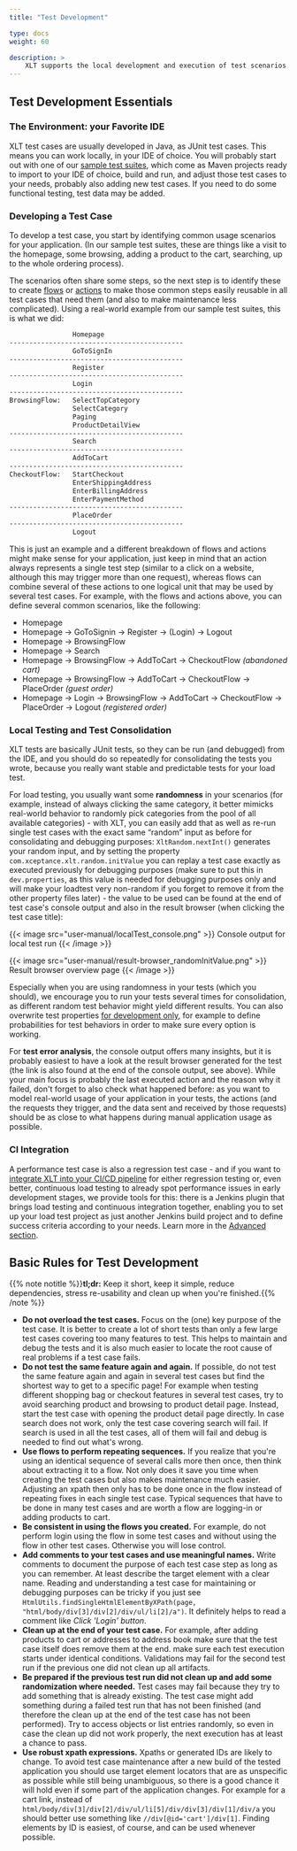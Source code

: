 ```yaml
---
title: "Test Development"

type: docs
weight: 60

description: >
    XLT supports the local development and execution of test scenarios for faster development and debugging.
---
```


## Test Development Essentials

### The Environment: your Favorite IDE

XLT test cases are usually developed in Java, as JUnit test cases. This means you can work locally, in your IDE of choice. You will probably start out with one of our [sample test suites](../../test-suites), which come as Maven projects ready to import to your IDE of choice, build and run, and adjust those test cases to your needs, probably also adding new test cases. If you need to do some functional testing, test data may be added.

### Developing a Test Case

To develop a test case, you start by identifying common usage scenarios for your application. (In our sample test suites, these are things like a visit to the homepage, some browsing, adding a product to the cart, searching, up to the whole ordering process). 

The scenarios often share some steps, so the next step is to identify these to create [flows](../../11-glossary/#flow-xlt) or [actions](../../11-glossary/#action-xlt) to make those common steps easily reusable in all test cases that need them (and also to make maintenance less complicated). Using a real-world example from our sample test suites, this is what we did:

```txt
				Homepage
--------------------------------------------
				GoToSignIn
--------------------------------------------
				Register
--------------------------------------------
				Login
--------------------------------------------
BrowsingFlow:	SelectTopCategory
				SelectCategory	
				Paging
				ProductDetailView
--------------------------------------------
				Search
--------------------------------------------
				AddToCart
--------------------------------------------
CheckoutFlow:	StartCheckout
				EnterShippingAddress
				EnterBillingAddress
				EnterPaymentMethod
--------------------------------------------
				PlaceOrder
--------------------------------------------
				Logout
```

This is just an example and a different breakdown of flows and actions might make sense for your application, just keep in mind that an action always represents a single test step (similar to a click on a website, although this may trigger more than one request), whereas flows can combine several of these actions to one logical unit that may be used by several test cases. For example, with the flows and actions above, you can define several common scenarios, like the following:

* Homepage 
* Homepage → GoToSignin → Register → (Login) → Logout
* Homepage → BrowsingFlow
* Homepage → Search
* Homepage → BrowsingFlow → AddToCart → CheckoutFlow _(abandoned cart)_
* Homepage → BrowsingFlow → AddToCart → CheckoutFlow → PlaceOrder _(guest order)_
* Homepage → Login → BrowsingFlow → AddToCart → CheckoutFlow → PlaceOrder → Logout _(registered order)_

### Local Testing and Test Consolidation

XLT tests are basically JUnit tests, so they can be run (and debugged) from the IDE, and you should do so repeatedly for consolidating the tests you wrote, because you really want stable and predictable tests for your load test. 

For load testing, you usually want some **randomness** in your scenarios (for example, instead of always clicking the same category, it better mimicks real-world behavior to randomly pick categories from the pool of all available categories) - with XLT, you can easily add that as well as re-run single test cases with the exact same “random” input as before for consolidating and debugging purposes: `XltRandom.nextInt()` generates your random input, and by setting the property `com.xceptance.xlt.random.initValue` you can replay a test case exactly as executed previously for debugging purposes (make sure to put this in `dev.properties`, as this value is needed for debugging purposes only and will make your loadtest very non-random if you forget to remove it from the other property files later) - the value to be used can be found at the end of test case's console output and also in the result browser (when clicking the test case title):

{{< image src="user-manual/localTest_console.png" >}}
Console output for local test run
{{< /image >}}

{{< image src="user-manual/result-browser_randomInitValue.png" >}}
Result browser overview page
{{< /image >}}

Especially when you are using randomness in your tests (which you should), we encourage you to run your tests several times for consolidation, as different random test behavior might yield different results. You can also overwrite test properties [for development only](../480-test-suite-configuration/#development-environment-configuration), for example to define probabilities for test behaviors in order to make sure every option is working.

For **test error analysis**, the console output offers many insights, but it is probably easiest to have a look at the result browser generated for the test (the link is also found at the end of the console output, see above). While your main focus is probably the last executed action and the reason why it failed, don't forget to also check what happened before: as you want to model real-world usage of your application in your tests, the actions (and the requests they trigger, and the data sent and received by those requests) should be as close to what happens during manual application usage as possible.  

### CI Integration

A performance test case is also a regression test case - and if you want to [integrate XLT into your CI/CD pipeline](../../advanced/080-ci-cd/) for either regression testing or, even better, continuous load testing to already spot performance issues in early development stages, we provide tools for this: there is a Jenkins plugin that brings load testing and continuous integration together, enabling you to set up your load test project as just another Jenkins build project and to define success criteria according to your needs. Learn more in the [Advanced section](../../advanced/080-ci-cd/).

## Basic Rules for Test Development

{{% note notitle %}}**tl;dr:** Keep it short, keep it simple, reduce dependencies, stress re-usability and clean up when you're finished.{{% /note %}}

* **Do not overload the test cases.** Focus on the (one) key purpose of the test case. It is better to create a lot of short tests than only a few large test cases covering too many features to test. This helps to maintain and debug the tests and it is also much easier to locate the root cause of real problems if a test case fails.
* **Do not test the same feature again and again.** If possible, do not test the same feature again and again in several test cases but find the shortest way to get to a specific page! For example when testing different shopping bag or checkout features in several test cases, try to avoid searching product and browsing to product detail page. Instead, start the test case with opening the product detail page directly. In case search does not work, only the test case covering search will fail. If search is used in all the test cases, all of them will fail and debug is needed to find out what's wrong.
* **Use flows to perform repeating sequences.** If you realize that you're using an identical sequence of several calls more then once, then think about extracting it to a flow. Not only does it save you time when creating the test cases but also makes maintenance much easier. Adjusting an xpath then only has to be done once in the flow instead of repeating fixes in each single test case. Typical sequences that have to be done in many test cases and are worth a flow are logging-in or adding products to cart.
* **Be consistent in using the flows you created.** For example, do not perform login using the flow in some test cases and without using the flow in other test cases. Otherwise you will lose control.
* **Add comments to your test cases and use meaningful names.** Write comments to document the purpose of each test case step as long as you can remember. At least describe the target element with a clear name. Reading and understanding a test case for maintaining or debugging purposes can be tricky if you just see `HtmlUtils.findSingleHtmlElementByXPath(page, "html/body/div[3]/div[2]/div/ul/li[2]/a")`. It definitely helps to read a comment like _Click 'Login' button_.
* **Clean up at the end of your test case.** For example, after adding products to cart or addresses to address book make sure that the test case itself does remove them at the end. make sure each test execution starts under identical conditions. Validations may fail for the second test run if the previous one did not clean up all artifacts.
* **Be prepared if the previous test run did not clean up and add some randomization where needed.** Test cases may fail because they try to add something that is already existing. The test case might add something during a failed test run that has not been finished (and therefore the clean up at the end of the test case has not been performed). Try to access objects or list entries randomly, so even in case the clean up did not work properly, the next execution has at least a chance to pass.
* **Use robust xpath expressions.** Xpaths or generated IDs are likely to change. To avoid test case maintenance after a new build of the tested application you should use target element locators that are as unspecific as possible while still being unambiguous, so there is a good chance it will hold even if some part of the application changes. For example for a cart link, instead of `html/body/div[3]/div[2]/div/ul/li[5]/div/div[3]/div[1]/div/a`
you should better use something like `//div[@id='cart']/div[1]`. Finding elements by ID is easiest, of course, and can be used whenever possible.

